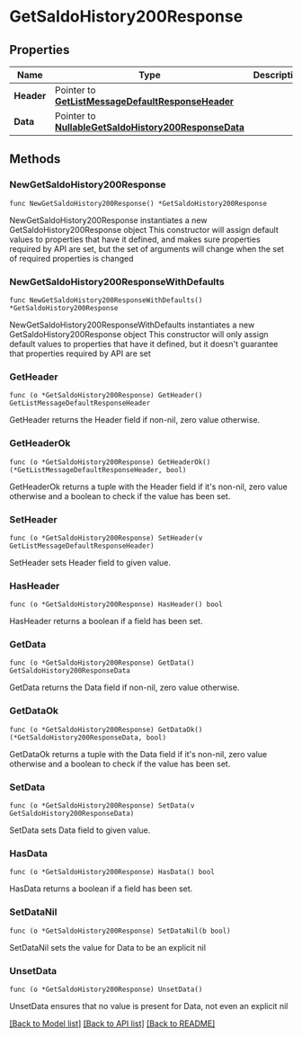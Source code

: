 # GetSaldoHistory200Response

## Properties

Name | Type | Description | Notes
------------ | ------------- | ------------- | -------------
**Header** | Pointer to [**GetListMessageDefaultResponseHeader**](GetListMessageDefaultResponseHeader.md) |  | [optional] 
**Data** | Pointer to [**NullableGetSaldoHistory200ResponseData**](GetSaldoHistory200ResponseData.md) |  | [optional] 

## Methods

### NewGetSaldoHistory200Response

`func NewGetSaldoHistory200Response() *GetSaldoHistory200Response`

NewGetSaldoHistory200Response instantiates a new GetSaldoHistory200Response object
This constructor will assign default values to properties that have it defined,
and makes sure properties required by API are set, but the set of arguments
will change when the set of required properties is changed

### NewGetSaldoHistory200ResponseWithDefaults

`func NewGetSaldoHistory200ResponseWithDefaults() *GetSaldoHistory200Response`

NewGetSaldoHistory200ResponseWithDefaults instantiates a new GetSaldoHistory200Response object
This constructor will only assign default values to properties that have it defined,
but it doesn't guarantee that properties required by API are set

### GetHeader

`func (o *GetSaldoHistory200Response) GetHeader() GetListMessageDefaultResponseHeader`

GetHeader returns the Header field if non-nil, zero value otherwise.

### GetHeaderOk

`func (o *GetSaldoHistory200Response) GetHeaderOk() (*GetListMessageDefaultResponseHeader, bool)`

GetHeaderOk returns a tuple with the Header field if it's non-nil, zero value otherwise
and a boolean to check if the value has been set.

### SetHeader

`func (o *GetSaldoHistory200Response) SetHeader(v GetListMessageDefaultResponseHeader)`

SetHeader sets Header field to given value.

### HasHeader

`func (o *GetSaldoHistory200Response) HasHeader() bool`

HasHeader returns a boolean if a field has been set.

### GetData

`func (o *GetSaldoHistory200Response) GetData() GetSaldoHistory200ResponseData`

GetData returns the Data field if non-nil, zero value otherwise.

### GetDataOk

`func (o *GetSaldoHistory200Response) GetDataOk() (*GetSaldoHistory200ResponseData, bool)`

GetDataOk returns a tuple with the Data field if it's non-nil, zero value otherwise
and a boolean to check if the value has been set.

### SetData

`func (o *GetSaldoHistory200Response) SetData(v GetSaldoHistory200ResponseData)`

SetData sets Data field to given value.

### HasData

`func (o *GetSaldoHistory200Response) HasData() bool`

HasData returns a boolean if a field has been set.

### SetDataNil

`func (o *GetSaldoHistory200Response) SetDataNil(b bool)`

 SetDataNil sets the value for Data to be an explicit nil

### UnsetData
`func (o *GetSaldoHistory200Response) UnsetData()`

UnsetData ensures that no value is present for Data, not even an explicit nil

[[Back to Model list]](../README.md#documentation-for-models) [[Back to API list]](../README.md#documentation-for-api-endpoints) [[Back to README]](../README.md)


